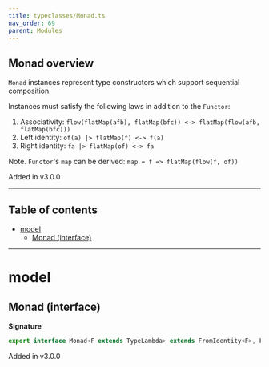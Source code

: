 ```yaml
---
title: typeclasses/Monad.ts
nav_order: 69
parent: Modules
---
```


## Monad overview

`Monad` instances represent type constructors which support sequential composition.

Instances must satisfy the following laws in addition to the `Functor`:

1. Associativity: `flow(flatMap(afb), flatMap(bfc)) <-> flatMap(flow(afb, flatMap(bfc)))`
2. Left identity: `of(a) |> flatMap(f) <-> f(a)`
3. Right identity: `fa |> flatMap(of) <-> fa`

Note. `Functor`'s `map` can be derived: `map = f => flatMap(flow(f, of))`

Added in v3.0.0

---

<h2 class="text-delta">Table of contents</h2>

- [model](#model)
  - [Monad (interface)](#monad-interface)

---

# model

## Monad (interface)

**Signature**

```ts
export interface Monad<F extends TypeLambda> extends FromIdentity<F>, Flattenable<F> {}
```

Added in v3.0.0
